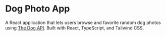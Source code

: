 #  Dog Photo App

A React application that lets users browse and favorite random dog photos using [The Dog API](https://thedogapi.com/). 
Built with React, TypeScript, and Tailwind CSS.

